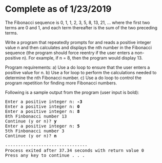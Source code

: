 Complete as of 1/23/2019
===

The Fibonacci sequence is 0, 1, 1, 2, 3, 5, 8, 13, 21, … where the first two terms are 0 and 1, and each term thereafter is the sum of the two preceding terms. 

Write a program that repeatedly prompts for and reads a positive integer value n and then calculates and displays the nth number in the Fibonacci sequence (the program should force reentry if the user enters a non-positive n). For example, if n = 8, then the program would display 13. 

Program requirements: 
a)	Use a do loop to ensure that the user enters a positive value for n.
b)	Use a for loop to perform the calculations needed to determine the nth Fibonacci number.
c)	 Use a do loop to control the program repetition for finding more Fibonacci numbers.

Following is a sample output from the program (user input is bold):


<pre>Enter a positive integer n: <b>-3</b>
Enter a positive integer n: <b>0</b>
Enter a positive integer n: <b>8</b>
8th Finbonacci number 13
Continue (y or n)? <b>y</b>
Enter a positive integer n: <b>5</b>
5th Finbonacci number 3
Continue (y or n)? <b>n</b>

--------------------------------
Process exited after 37.34 seconds with return value 0
Press any key to continue . . .</pre>
